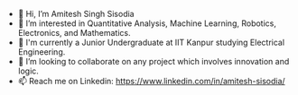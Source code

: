 - 👋 Hi, I’m Amitesh Singh Sisodia
- 👀 I’m interested in Quantitative Analysis, Machine Learning, Robotics, Electronics, and Mathematics.
- 🌱 I'm currently a Junior Undergraduate at IIT Kanpur studying Electrical Engineering.
- 💞️ I’m looking to collaborate on any project which involves innovation and logic.
- 📫 Reach me on Linkedin: https://www.linkedin.com/in/amitesh-sisodia/
<!---
Amitesh163/Amitesh163 is a ✨ special ✨ repository because its `README.md` (this file) appears on your GitHub profile.
You can click the Preview link to take a look at your changes.
--->
